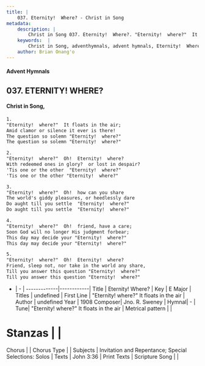 ```yaml
---
title: |
    037. Eternity!  Where? - Christ in Song
metadata:
    description: |
        Christ in Song 037. Eternity!  Where?. "Eternity!  where?"  It floats in the air; Amid clamor or silence it ever is there! The question so solemn "Eternity!  where?"   The question so solemn "Eternity!  where?"
    keywords:  |
        Christ in Song, adventhymnals, advent hymnals, Eternity!  Where?, "Eternity!  where?"  It floats in the air. 
    author: Brian Onang'o
---
```


#### Advent Hymnals
## 037. ETERNITY!  WHERE?
####  Christ in Song,

```txt
1.
"Eternity!  where?"  It floats in the air;
Amid clamor or silence it ever is there!
The question so solemn "Eternity!  where?"  
The question so solemn "Eternity!  where?"

2.
"Eternity!  where?"  Oh!  Eternity!  where?
With redeemed ones in glory?  or lost in despair?
'Tis one or the other  "Eternity!  where?"
'Tis one or the other "Eternity!  where?"

3.
"Eternity!  where?"  Oh!  how can you share
The world's giddy pleasures, or heedlessly dare
Do aught till you settle  "Eternity!  where?"
Do aught till you settle  "Eternity!  where?"

4.
"Eternity!  where?"  Oh!  friend, have a care;
Soon God will no longer His judgment forbear;
This day may decide your "Eternity!  where?"
This day may decide your "Eternity!  where?"

5.
"Eternity!  where?"  Oh!  Eternity!  where?
Friend, sleep not, nor take in the world any share,
Till you answer this question "Eternity!  where?"
Till you answer this question "Eternity!  where?"

```

- |   -  |
-------------|------------|
Title | Eternity!  Where? |
Key | E Major |
Titles | undefined |
First Line | "Eternity!  where?"  It floats in the air |
Author | undefined
Year | 1908
Composer| Jno. R. Sweney |
Hymnal|  - |
Tune| "Eternity!  where?"  It floats in the air |
Metrical pattern | |
# Stanzas |  |
Chorus |  |
Chorus Type |  |
Subjects | Invitation and Repentance; Special Selections: Solos |
Texts | John 3:36 |
Print Texts | 
Scripture Song |  |
    
